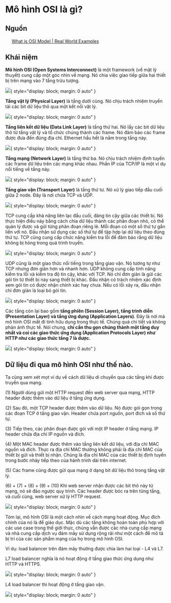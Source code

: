 # Mô hình OSI là gì?

## Nguồn

<img src="../../../img/bytebytego.png" width="16" height="16"/> [What is OSI Model | Real World Examples](https://www.youtube.com/watch?v=0y6FtKsg6J4)

## Khái niệm

**Mô hình OSI (Open Systems Interconnect)** là một framework (về mặt lý thuyết) cung cấp một góc nhìn về mạng. Nó chia việc giao tiếp giữa hai thiết bị trên mạng vào 7 tầng trừu tượng.

![](figure1.png){ style="display: block; margin: 0 auto" }

**Tầng vật lý (Physical Layer)** là tầng dưới cùng. Nó chịu trách nhiệm truyền tải các bit dữ liệu thô qua một kết nối vật lý.

![](figure2.png){ style="display: block; margin: 0 auto" }

**Tầng liên kết dữ liệu (Data Link Layer)** là tầng thứ hai. Nó lấy các bit dữ liệu thô từ tầng vật lý và tổ chức chúng thành các frame. Nó đảm bảo các frame được đưa đến đúng địa chỉ. Ethernet hầu hết là nằm trong tầng này.

![](figure3.png){ style="display: block; margin: 0 auto" }

**Tầng mạng (Network Layer)** là tầng thứ ba. Nó chịu trách nhiệm định tuyến các frame dữ liệu trên các mạng khác nhau. Phần IP của TCP/IP là một ví dụ nổi tiếng về tầng này.

![](figure4.png){ style="display: block; margin: 0 auto" }

**Tầng giao vận (Transport Layer)** là tầng thứ tư. Nó xử lý giao tiếp đầu cuối giữa 2 node. Đây là nơi chứa TCP và UDP. 

![](figure5.png){ style="display: block; margin: 0 auto" }

TCP cung cấp khả năng liên lạc đầu cuối, đáng tin cậy giữa các thiết bị. Nó thực hiện điều này bằng cách chia dữ liệu thành các phân đoạn nhỏ, có thể quản lý được và gửi từng phân đoạn riêng lẻ. Mỗi đoạn có một số thứ tự gắn liền với nó. Đầu nhận sử dụng các số thứ tự để tập hợp lại dữ liệu theo đúng thứ tự. TCP cũng cung cấp chức năng kiểm tra lỗi để đảm bảo rằng dữ liệu không bị hỏng trong quá trình truyền.

![](figure6.png){ style="display: block; margin: 0 auto" }

UDP cũng là một giao thức nổi tiếng trong tầng giao vận. Nó tương tự như TCP nhưng đơn giản hơn và nhanh hơn. UDP không cung cấp tính năng kiểm tra lỗi và kiểm tra độ tin cậy, khác với TCP. Nó chỉ đơn giản là gửi các gói tin từ thiết bị này sang thiết bị khác. Đầu nhận có trách nhiệm xác định xem gói tin có được nhận chính xác hay chưa. Nếu có lỗi xảy ra, đầu nhận chỉ đơn giản là loại bỏ gói tin.

![](figure7.png){ style="display: block; margin: 0 auto" }

Các tầng còn lại bao gồm **tầng phiên (Session Layer), tầng trình diễn (Presentation Layer) và tầng ứng dụng (Application Layers)**. Đây là nơi mà mô hình OSI mất đi tính hữu dụng trong thực tế. Chúng quá chi tiết và không phản ánh thực tế. Nói chung, **chỉ cần thu gọn chúng thành một tầng duy nhất và coi các giao thức ứng dụng (Application Protocols Layer) như HTTP như các giao thức tầng 7 là được.**

![](figure8.png){ style="display: block; margin: 0 auto" }

## Dữ liệu đi qua mô hình OSI như thế nào.

Ta cùng xem xét mọt ví dụ về cách dữ liệu di chuyển qua các tầng khi được truyền qua mạng.

(1) Người dùng gửi một HTTP request đến web server qua mạng, HTTP header được thêm vào dữ liệu ở tầng ứng dụng. 

(2) Sau đó, một TCP header được thêm vào dữ liệu. Nó được gói gọn trong các đoạn TCP ở tầng giao vận. Header chứa port nguồn, port đích và số thứ tự.

(3) Tiếp theo, các phân đoạn được gói với một IP header ở tầng mạng. IP header chứa địa chỉ IP nguồn và đích. 

(4) Một MAC header được thêm vào tầng liên kết dữ liệu, với địa chỉ MAC nguồn và đích. Thực ra địa chỉ MAC thường không phải là địa chỉ MAC của thiết bị gửi và thiết bị nhận. Chúng là địa chỉ MAC của các thiết bị định tuyến trong bước nhảy tiếp theo của hành trình dài trên internet. 

(5) Các frame cũng được gửi qua mạng ở dạng bit dữ liệu thô trong tầng vật lý. 

(6) + (7) + (8) + (9) + (10) Khi web server nhận được các bit thô này từ mạng, nó sẽ đảo ngược quy trình. Các header được bóc ra trên từng tầng, và cuối cùng, web server xử lý HTTP request.

![](figure9.png){ style="display: block; margin: 0 auto" }

Tóm lại, mô hình OSI là một cách nhìn về cách mạng hoạt động. Mục đích chính của nó là để giáo dục. Mặc dù các tầng không hoàn toàn phù hợp với các use case trong thế giới thực, chúng vẫn được các nhà cung cấp mạng và nhà cung cấp dịch vụ đám mây sử dụng rộng rãi như một cách để mô tả bị trí của các sản phẩm mạng của họ trong mô hình OSI.

Ví dụ: load balancer trên đám mây thường được chia làm hai loại - L4 và L7.

L7 load balancer nghĩa là nó hoạt động ở tầng giao thức ứng dụng như HTTP và HTTPS. 

![](figure10.png){ style="display: block; margin: 0 auto" }

L4 load balancer thì hoạt động ở tầng giao vận.

![](figure11.png){ style="display: block; margin: 0 auto" }
